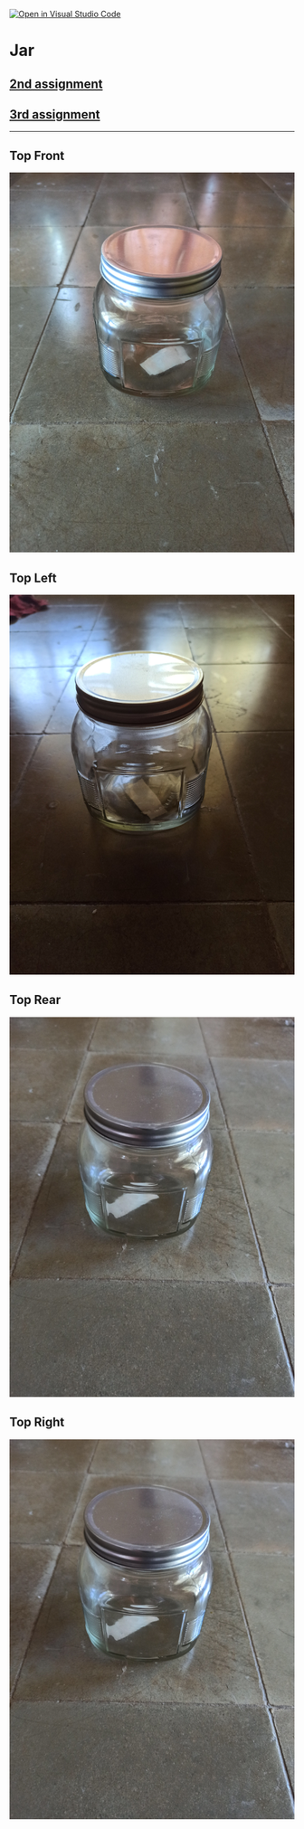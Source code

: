 [![Open in Visual Studio Code](https://classroom.github.com/assets/open-in-vscode-f059dc9a6f8d3a56e377f745f24479a46679e63a5d9fe6f495e02850cd0d8118.svg)](https://classroom.github.com/online_ide?assignment_repo_id=5691131&assignment_repo_type=AssignmentRepo)
# Jar
## [2nd assignment](https://cg2021e.github.io/assignment-1-afamdafam/Tugas%202/index.html)

## [3rd assignment](https://cg2021e.github.io/assignment-1-afamdafam/Tugas%203/index.html)
----
## Top Front
![jar1](img/1.jpg)
## Top Left
![jar2](img/2.jpg)
## Top Rear
![jar3](img/3.jpg)
## Top Right
![jar4](img/3.jpg)
